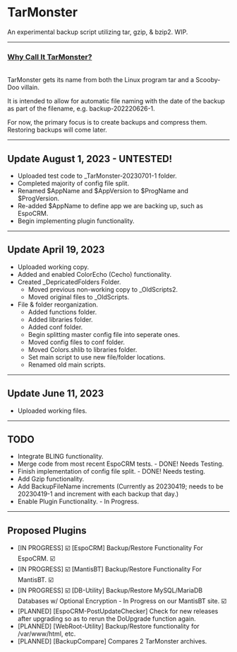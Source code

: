 # TarMonster
An experimental backup script utilizing tar, gzip, &amp; bzip2.  WIP.

<hr>
<ins> <h3> Why Call It TarMonster? </h3> </ins> <br>
TarMonster gets its name from both the Linux program tar and a Scooby-Doo villain.

It is intended to allow for automatic file naming with the date of the backup as part of the filename, e.g. backup-202220626-1.

For now, the primary focus is to create backups and compress them.  Restoring backups will come later.

<hr>

## Update August 1, 2023 - UNTESTED!
- Uploaded test code to _TarMonster-20230701-1 folder.
- Completed majority of config file split.
- Renamed $AppName and $AppVersion to $ProgName and $ProgVersion.
- Re-added $AppName to define app we are backing up, such as EspoCRM.
- Begin implementing plugin functionality.

<hr>

## Update April 19, 2023
- Uploaded working copy.
- Added and enabled ColorEcho (Cecho) functionality.
- Created _DepricatedFolders Folder.
  - Moved previous non-working copy to _OldScripts2.
  - Moved original files to _OldScripts.
- File & folder reorganization.
  - Added functions folder.
  - Added libraries folder.
  - Added conf folder.
  - Begin splitting master config file into seperate ones.
  - Moved config files to conf folder.
  - Moved Colors.shlib to libraries folder.
  - Set main script to use new file/folder locations.
  - Renamed old main scripts.

<hr>

## Update June 11, 2023
- Uploaded working files.

<hr>

## TODO
- Integrate BLING functionality.
- Merge code from most recent EspoCRM tests. - DONE! Needs Testing.
- Finish implementation of config file split. - DONE! Needs testing.
- Add Gzip functionality.
- Add BackupFileName increments (Currently as 20230419; needs to be 20230419-1 and increment with each backup that day.)
- Enable Plugin Functionality. - In Progress.

<hr>

## Proposed Plugins
- [IN PROGRESS] :ballot_box_with_check: [EspoCRM] Backup/Restore Functionality For EspoCRM. :ballot_box_with_check:
- [IN PROGRESS] :ballot_box_with_check: [MantisBT] Backup/Restore Functionality For MantisBT. :ballot_box_with_check:
- [IN PROGRESS] :ballot_box_with_check: [DB-Utility] Backup/Restore MySQL/MariaDB Databases w/ Optional Encryption - In Progress on our MantisBT site. :ballot_box_with_check:
- [PLANNED] [EspoCRM-PostUpdateChecker] Check for new releases after upgrading so as to rerun the DoUpgrade function again.
- [PLANNED] [WebRoot-Utility] Backup/Restore functionality for /var/www/html, etc.
- [PLANNED] [BackupCompare] Compares 2 TarMonster archives.

